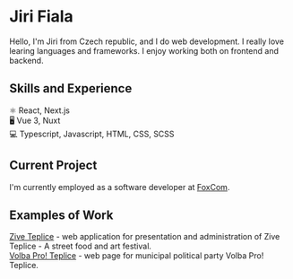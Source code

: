 # Jiri Fiala

Hello, I'm Jiri from Czech republic, and I do web development. I really love learing languages and frameworks. I enjoy working both on frontend and backend.

## Skills and Experience

⚛️ React, Next.js \
:desktop_computer: Vue 3, Nuxt \
💻 Typescript, Javascript, HTML, CSS, SCSS 


## Current Project

I'm currently employed as a software developer at [FoxCom](http://www.foxcom.eu/).

## Examples of Work

[Zive Teplice](https://www.ziveteplice.cz/) - web application for presentation and administration of Zive Teplice - A street food and art festival. \
[Volba Pro! Teplice](https://www.volbaproteplice.cz/) - web page for municipal political party Volba Pro! Teplice.


